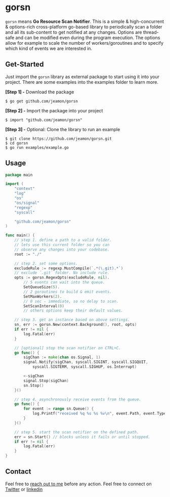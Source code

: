 # gorsn

`gorsn` means **Go Resource Scan Notifier**. This is a simple & high-concurrent & options-rich cross-platform go-based library to periodically scan a folder and all its sub-content to get notified at any changes. Options are thread-safe and can be modified even during the program execution. The options allow for example to scale the number of workers/goroutines and to specify which kind of events we are interested in.

## Get-Started

Just import the `gorsn` library as external package to start using it into your project. There are some examples into the examples folder to learn more. 

**[Step 1] -** Download the package

```shell
$ go get github.com/jeamon/gorsn
```


**[Step 2] -** Import the package into your project

```shell
$ import "github.com/jeamon/gorsn"
```


**[Step 3] -** Optional: Clone the library to run an example

```shell
$ git clone https://github.com/jeamon/gorsn.git
$ cd gorsn
$ go run examples/example.go
```

## Usage

```go
package main

import (
	"context"
	"log"
	"os"
	"os/signal"
	"regexp"
	"syscall"

	"github.com/jeamon/gorsn"
)

func main() {
	// step 1. define a path to a valid folder.
	// lets use this current folder so you can
	// observe any changes into your codebase.
	root := "./"

	// step 2. set some options.
	excludeRule := regexp.MustCompile(`.*(\.git).*`)
	// exclude `.git` folder. No include rule.
	opts := gorsn.RegexOpts(excludeRule, nil).
		// 5 events can wait into the queue.
		SetQueueSize(5).
		// 2 goroutines to build & emit events.
		SetMaxWorkers(2).
		// 0 sec - immediate, so no delay to scan.
		SetScanInterval(0)
		// others options keep their default values.

	// step 3. get an instance based on above settings.
	sn, err := gorsn.New(context.Background(), root, opts)
	if err != nil {
		log.Fatal(err)
	}

	// [optional] stop the scan notifier on CTRL+C.
	go func() {
		sigChan := make(chan os.Signal, 1)
		signal.Notify(sigChan, syscall.SIGINT, syscall.SIGQUIT,
			syscall.SIGTERM, syscall.SIGHUP, os.Interrupt)

		<-sigChan
		signal.Stop(sigChan)
		sn.Stop()
	}()

	// step 4. asynchronously receive events from the queue.
	go func() {
		for event := range sn.Queue() {
			log.Printf("received %q %s %s %v\n", event.Path, event.Type, event.Name, event.Error)
		}
	}()

	// step 5. start the scan notifier on the defined path.
	err = sn.Start() // blocks unless it fails or until stopped.
	if err != nil {
		log.Fatal(err)
	}
}
```

## Contact

Feel free to [reach out to me](https://blog.cloudmentor-scale.com/contact) before any action. Feel free to connect on [Twitter](https://twitter.com/jerome_amon) or [linkedin](https://www.linkedin.com/in/jeromeamon/)
